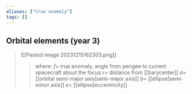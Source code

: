 ```yaml
---
aliases: ["true anomaly"]
tags: []
---
```


## Orbital elements (year 3)

 

> ![[Pasted image 20231215162303.png]]
>> where:
>> $f=$ true anomaly, angle from perigee to current spacecraft about the focus
>> $r=$ distance from [[barycenter]]
>> $a=$ [[orbital semi-major axis|semi-major axis]]
>> $b=$ [[ellipse|semi-minor axis]]
>> $e=$ [[ellipse|eccentricity]]